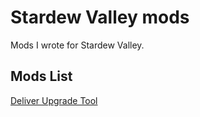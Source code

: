 # Stardew Valley mods

Mods I wrote for Stardew Valley.

## Mods List

[Deliver Upgrade Tool](./DeliverUpgradeTool/README.md)
